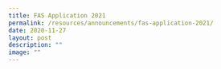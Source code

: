 ```yaml
---
title: FAS Application 2021
permalink: /resources/announcements/fas-application-2021/
date: 2020-11-27
layout: post
description: ""
image: ""
---
```

